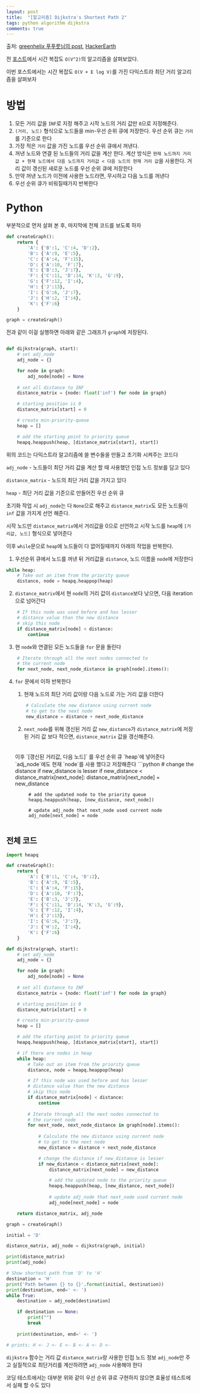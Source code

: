 ```yaml
---
layout: post
title:  "[알고리즘] Dijkstra's Shortest Path 2"
tags: python algorithm dijkstra
comments: true
---
```


출처: [greenhelix 푸푸릇님의 post](https://greenhelix.tistory.com/130), [HackerEarth](https://www.hackerearth.com/practice/algorithms/graphs/shortest-path-algorithms/tutorial/)

전 [포스트]({{site.baseurl}}/%EC%95%8C%EA%B3%A0%EB%A6%AC%EC%A6%98-Dijkstra-shortest-path/)에서 시간 복잡도 `O(V^2)`의 알고리즘을 살펴보았다. 

이번 포스트에서는 시간 복잡도 `O(V + E log V)`를 가진 다익스트라 최단 거리 알고리즘을 살펴보자

# 방법
1. 모든 거리 값을 `INF`로 지정 해주고 시작 노드의 거리 값만 `0`으로 지정해준다.
2. `(거리, 노드)` 형식으로 노드들을 min-우선 순위 큐에 저장한다. 우선 순위 큐는 `거리`를 기준으로 한다
3. 가장 적은 `거리` 값을 가진 노드를 우선 순위 큐에서 꺼낸다.
4. 꺼낸 노드와 연결 된 노드들의 거리 값을 계산 한다. 계산 방식은 `현재 노드까지 거리값 + 현재 노드에서 다음 노드까지 거리값 < 다음 노드의 현재 거리 값`을 사용한다. 거리 값이 갱신된 새로운 노드를 우선 순위 큐에 저장한다
5. 만약 꺼낸 노드가 이전에 사용한 노드라면, 무시하고 다음 노드를 꺼낸다
6. 우선 순위 큐가 비워질때가지 반복한다

# Python
부분적으로 먼저 살펴 본 후, 마지막에 전체 코드를 보도록 하자

```python
def createGraph():
    return {
        'A': {'B':1, 'C':4, 'D':2},
        'B': {'A':9, 'E':5},
        'C': {'A':4, 'F':15},
        'D': {'A':10, 'F':7},
        'E': {'B':3, 'J':7},
        'F': {'C':11, 'D':14, 'K':3, 'G':9},
        'G': {'F':12, 'I':4},
        'H': {'J':13},
        'I': {'G':6, 'J':7},
        'J': {'H':2, 'I':4},
        'K': {'F':6}
    }

graph = createGraph()
```
전과 같이 이걸 실행하면 아래와 같은 그래프가 `graph`에 저장된다.

<img src="{{ site.baseurl}}/images/dijkstra-mp-1.png" class="align-center" alt=""/>

```python
def dijkstra(graph, start):
    # set adj_node 
    adj_node = {}

    for node in graph:
        adj_node[node] = None
    
    # set all distance to INF
    distance_matrix = {node: float('inf') for node in graph}

    # starting position is 0
    distance_matrix[start] = 0

    # create min-priority-queue
    heap = []

    # add the starting point to priority queue
    heapq.heappush(heap, [distance_matrix[start], start])
```

위의 코드는 다익스트라 알고리즘에 쓸 변수들을 만들고 초기화 시켜주는 코드다

`adj_node` - 노드들이 최단 거리 값을 계산 할 때 사용했던 인접 노드 정보를 담고 있다

`distance_matrix` - 노드의 최단 거리 값을 가지고 있다

`heap` - 최단 거리 값을 기준으로 만들어진 우선 순위 큐

초기화 작업 시 `adj_node`는 다 `None`으로 해주고 `distance_matrix`도 모든 노드들이 `inf` 값을 가지게 선언 해준다.

시작 노드만 `distance_matrix`에서 거리값을 0으로 선언하고 시작 노드를 `heap`에 `[거리값, 노드]` 형식으로 넣어준다

이후 `while`문으로 `heap`에 노드들이 다 없어질때까지 아래의 작업을 반복한다. 

1. 우선순위 큐에서 노드를 꺼낸 뒤 거리값을 `distance`, 노드 이름을 `node`에 저장한다
```python
while heap:
    # Take out an item from the priority queue
    distance, node = heapq.heappop(heap)
```
2. `distance_matrix`에서 현 `node`의 거리 값이 `distance`보다 낮으면, 다음 iteration으로 넘어간다
```python
    # If this node was used before and has lesser
    # distance value than the new distance
    # skip this node
    if distance_matrix[node] < distance:
        continue 
```
3. 현 `node`와 연결된 모든 노드들을 `for` 문을 돌린다 
```python
    # Iterate through all the next nodes connected to 
    # the current node
    for next_node, next_node_distance in graph[node].items():
```
4. `for` 문에서 이하 반복한다
    1. 현재 노드의 최단 거리 값이랑 다음 노드로 가는 거리 값을 더한다
    ```python
        # Calculate the new distance using current node
        # to get to the next node
        new_distance = distance + next_node_distance
    ```
    2. `next_node`를 위해 갱신된 거리 값 `new_distance`가 `distance_matrix`에 저장 된 거리 값 보다 적으면, `distance_matrix` 값을 갱신해준다.
    <br>
    <br>
    이후 `[갱신된 거리값, 다음 노드]` 를 우선 순위 큐 `heap`에 넣어준다
    <br>
    `adj_node`에도 현재 `node`를 사용 했다고 저장해준다
    ```python
        # change the distance if new_distance is lesser
        if new_distance < distance_matrix[next_node]:
            distance_matrix[next_node] = new_distance

            # add the updated node to the priority queue
            heapq.heappush(heap, [new_distance, next_node])
            
            # update adj_node that next_node used current node
            adj_node[next_node] = node
    ```

## 전체 코드
```python
import heapq

def createGraph():
    return {
        'A': {'B':1, 'C':4, 'D':2},
        'B': {'A':9, 'E':5},
        'C': {'A':4, 'F':15},
        'D': {'A':10, 'F':7},
        'E': {'B':3, 'J':7},
        'F': {'C':11, 'D':14, 'K':3, 'G':9},
        'G': {'F':12, 'I':4},
        'H': {'J':13},
        'I': {'G':6, 'J':7},
        'J': {'H':2, 'I':4},
        'K': {'F':6}
    }

def dijkstra(graph, start):
    # set adj_node 
    adj_node = {}

    for node in graph:
        adj_node[node] = None
    
    # set all distance to INF
    distance_matrix = {node: float('inf') for node in graph}

    # starting position is 0
    distance_matrix[start] = 0

    # create min-priority-queue
    heap = []

    # add the starting point to priority queue
    heapq.heappush(heap, [distance_matrix[start], start])

    # if there are nodes in heap
    while heap:
        # Take out an item from the priority queue
        distance, node = heapq.heappop(heap)

        # If this node was used before and has lesser
        # distance value than the new distance
        # skip this node
        if distance_matrix[node] < distance:
            continue
        
        # Iterate through all the next nodes connected to 
        # the current node
        for next_node, next_node_distance in graph[node].items():
            
            # Calculate the new distance using current node
            # to get to the next node
            new_distance = distance + next_node_distance

            # change the distance if new_distance is lesser
            if new_distance < distance_matrix[next_node]:
                distance_matrix[next_node] = new_distance

                # add the updated node to the priority queue
                heapq.heappush(heap, [new_distance, next_node])
                
                # update adj_node that next_node used current node
                adj_node[next_node] = node

    return distance_matrix, adj_node

graph = createGraph()

initial = 'D'

distance_matrix, adj_node = dijkstra(graph, initial)

print(distance_matrix)
print(adj_node)

# Show shortest path from 'D' to 'H'
destination = 'H'
print('Path between {} to {}'.format(initial, destination))
print(destination, end=' <- ')
while True:
    destination = adj_node[destination]

    if destination == None:
        print("")
        break
    
    print(destination, end=' <- ')

# prints: H <- J <- E <- B <- A <- D <-
```

`dijkstra` 함수는 거리 값 `distance_matrix`랑 사용한 인접 노드 정보 `adj_node`만 주고 실질적으로 최단거리를 계산하려면 `adj_node` 사용해야 한다

코딩 테스트에서는 대부분 위와 같이 우선 순위 큐로 구현하지 않으면 효율성 테스트에서 실패 할 수도 있다